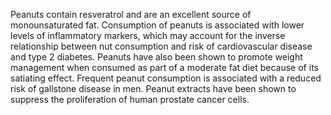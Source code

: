 



Peanuts contain resveratrol and are an excellent source of monounsaturated fat. Consumption of peanuts is associated with lower levels of inflammatory markers, which may account for the inverse relationship between nut consumption and risk of cardiovascular disease and type 2 diabetes. Peanuts have also been shown to promote weight management when consumed as part of a moderate fat diet because of its satiating effect. Frequent peanut consumption is associated with a reduced risk of gallstone disease in men. Peanut extracts have been shown to suppress the proliferation of human prostate cancer cells.

